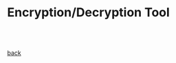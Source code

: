 # Encryption/Decryption Tool
<br> <br> <br>
[back](https://githerdone17.github.io/kobes-portfolio/)

